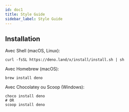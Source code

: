 ```yaml
---
id: doc1
title: Style Guide
sidebar_label: Style Guide
---
```


## Installation

Avec Shell (macOS, Linux):
```
curl -fsSL https://deno.land/x/install/install.sh | sh
```

Avec Homebrew (macOS):
```
brew install deno
```

Avec Chocolatey ou Scoop (Windows):
```
choco install deno
# OR
scoop install deno
```